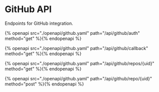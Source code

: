 # GitHub API

Endpoints for GitHub integration.

{% openapi src="./openapi/github.yaml" path="/api/github/auth" method="get" %}{% endopenapi %}

{% openapi src="./openapi/github.yaml" path="/api/github/callback" method="get" %}{% endopenapi %}

{% openapi src="./openapi/github.yaml" path="/api/github/repos/{uid}" method="get" %}{% endopenapi %}

{% openapi src="./openapi/github.yaml" path="/api/github/repo/{uid}" method="post" %}{% endopenapi %}
